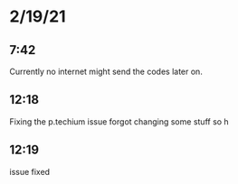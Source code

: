 # 2/19/21
## 7:42
Currently no internet might send the codes later on.

## 12:18

Fixing the p.techium issue
forgot changing some stuff so h

## 12:19 

issue fixed

